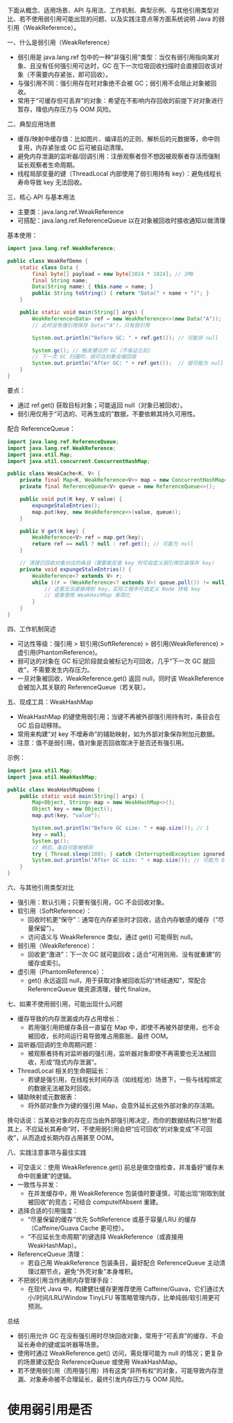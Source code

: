 下面从概念、适用场景、API 与用法、工作机制、典型示例、与其他引用类型对比、若不使用弱引用可能出现的问题、以及实践注意点等方面系统说明 Java 的弱引用（WeakReference）。

一、什么是弱引用（WeakReference）
- 弱引用是 java.lang.ref 包中的一种“非强引用”类型：当仅有弱引用指向某对象、且没有任何强引用可达时，GC 在下一次垃圾回收扫描时会直接回收该对象（不需要内存紧张，即可回收）。
- 与强引用不同：强引用存在时对象绝不会被 GC；弱引用不会阻止对象被回收。
- 常用于“可缓存但可丢弃”的对象：希望在不影响内存回收的前提下对对象进行暂存，降低内存压力与 OOM 风险。

二、典型应用场景
- 缓存/映射中缓存值：比如图片、编译后的正则、解析后的元数据等，命中则复用，内存紧张或 GC 后可被自动清理。
- 避免内存泄漏的监听器/回调引用：注册观察者但不想因被观察者存活而强制延长观察者生命周期。
- 线程局部变量的键（ThreadLocal 内部使用了弱引用持有 key）：避免线程长寿命导致 key 无法回收。

三、核心 API 与基本用法
- 主要类：java.lang.ref.WeakReference<T>
- 可搭配：java.lang.ref.ReferenceQueue<T> 以在对象被回收时接收通知以做清理

基本使用：
```java
import java.lang.ref.WeakReference;

public class WeakRefDemo {
    static class Data {
        final byte[] payload = new byte[1024 * 1024]; // 1MB
        final String name;
        Data(String name) { this.name = name; }
        public String toString() { return "Data(" + name + ")"; }
    }

    public static void main(String[] args) {
        WeakReference<Data> ref = new WeakReference<>(new Data("A"));
        // 此时没有强引用保存 Data("A")，只有弱引用

        System.out.println("Before GC: " + ref.get()); // 可能非 null

        System.gc(); // 触发建议的 GC（不保证立刻）
        // 下一次 GC 扫描时，弱可达对象会被回收
        System.out.println("After GC: " + ref.get());  // 很可能为 null
    }
}
```
要点：
- 通过 ref.get() 获取目标对象；可能返回 null（对象已被回收）。
- 弱引用仅用于“可选的、可再生成的”数据，不要依赖其持久可用性。

配合 ReferenceQueue：
```java
import java.lang.ref.ReferenceQueue;
import java.lang.ref.WeakReference;
import java.util.Map;
import java.util.concurrent.ConcurrentHashMap;

public class WeakCache<K, V> {
    private final Map<K, WeakReference<V>> map = new ConcurrentHashMap<>();
    private final ReferenceQueue<V> queue = new ReferenceQueue<>();

    public void put(K key, V value) {
        expungeStaleEntries();
        map.put(key, new WeakReference<>(value, queue));
    }

    public V get(K key) {
        WeakReference<V> ref = map.get(key);
        return ref == null ? null : ref.get(); // 可能为 null
    }

    // 清理已回收对象对应的条目（需要能反查 key 时可自定义弱引用包装保存 key）
    private void expungeStaleEntries() {
        WeakReference<? extends V> r;
        while ((r = (WeakReference<? extends V>) queue.poll()) != null) {
            // 这里无法直接得到 key，实际工程中可自定义 Node 持有 key
            // 或者使用 WeakHashMap 来简化
        }
    }
}
```

四、工作机制简述
- 可达性等级：强引用 > 软引用(SoftReference) > 弱引用(WeakReference) > 虚引用(PhantomReference)。
- 弱可达的对象在 GC 标记阶段就会被标记为可回收，几乎“下一次 GC 就回收”，不需要发生内存压力。
- 一旦对象被回收，WeakReference.get() 返回 null，同时该 WeakReference 会被加入其关联的 ReferenceQueue（若关联）。

五、现成工具：WeakHashMap
- WeakHashMap 的键使用弱引用；当键不再被外部强引用持有时，条目会在 GC 后自动移除。
- 常用来构建“对 key 不增寿命”的辅助映射，如为外部对象保存附加元数据。
- 注意：值不是弱引用，值对象是否回收取决于是否还有强引用。

示例：
```java
import java.util.Map;
import java.util.WeakHashMap;

public class WeakHashMapDemo {
    public static void main(String[] args) {
        Map<Object, String> map = new WeakHashMap<>();
        Object key = new Object();
        map.put(key, "value");

        System.out.println("Before GC size: " + map.size()); // 1
        key = null;
        System.gc();
        // 稍后，条目可能被移除
        try { Thread.sleep(100); } catch (InterruptedException ignored) {}
        System.out.println("After GC size: " + map.size()); // 可能为 0
    }
}
```

六、与其他引用类型对比
- 强引用：默认引用；只要有强引用，GC 不会回收对象。
- 软引用（SoftReference）：
  - 回收时机更“保守”：通常在内存紧张时才回收，适合内存敏感的缓存（“尽量保留”）。
  - 访问语义与 WeakReference 类似，通过 get() 可能得到 null。
- 弱引用（WeakReference）：
  - 回收更“激进”：下一次 GC 就可能回收；适合“可用则用、没有就重建”的缓存或索引。
- 虚引用（PhantomReference）：
  - get() 永远返回 null，用于获取对象被回收后的“终结通知”，常配合 ReferenceQueue 做资源清理，替代 finalize。

七、如果不使用弱引用，可能出现什么问题
- 缓存导致的内存泄漏或内存占用增长：
  - 若用强引用把缓存条目一直留在 Map 中，即使不再被外部使用，也不会被回收，长时间运行易导致堆占用膨胀、最终 OOM。
- 监听器/回调的生命周期问题：
  - 被观察者持有对监听器的强引用，监听器对象即使不再需要也无法被回收，形成“隐式内存泄漏”。
- ThreadLocal 相关的生命期延长：
  - 若键是强引用，在线程长时间存活（如线程池）场景下，一些与线程绑定的数据无法被及时回收。
- 辅助映射或元数据表：
  - 将外部对象作为键的强引用 Map，会意外延长这些外部对象的存活期。

换句话说：当某些对象的存在应当由外部强引用决定，而你的数据结构只想“附着其上，不应延长其寿命”时，不使用弱引用会把“应可回收”的对象变成“不可回收”，从而造成长期内存占用甚至 OOM。

八、实践注意事项与最佳实践
- 可空语义：使用 WeakReference.get() 前总是做空值检查，并准备好“缓存未命中则重建”的逻辑。
- 一致性与并发：
  - 在并发缓存中，用 WeakReference 包装值时要谨慎，可能出现“刚取到就被回收”的竞态；可结合 computeIfAbsent 重建。
- 选择合适的引用强度：
  - “尽量保留的缓存”优先 SoftReference 或基于容量/LRU 的缓存（Caffeine/Guava Cache 更可控）。
  - “不应延长生命周期”的键选择 WeakReference（或直接用 WeakHashMap）。
- ReferenceQueue 清理：
  - 若自己用 WeakReference 包装条目，最好配合 ReferenceQueue 主动清理过期节点，避免“外壳对象”本身堆积。
- 不把弱引用当作通用内存管理手段：
  - 在现代 Java 中，构建健壮缓存更推荐使用 Caffeine/Guava，它们通过大小/时间/LRU/Window TinyLFU 等策略管理内存，比单纯弱/软引用更可预测。

总结
- 弱引用允许 GC 在没有强引用时尽快回收对象，常用于“可丢弃”的缓存、不会延长寿命的键或监听器等场景。
- 使用时通过 WeakReference.get() 访问，需处理可能为 null 的情况；更复杂的场景建议配合 ReferenceQueue 或使用 WeakHashMap。
- 若不使用弱引用（而用强引用）持有这类“非所有权”的对象，可能导致内存泄漏、对象寿命被不合理延长，最终引发内存压力与 OOM 风险。

# 使用弱引用是否